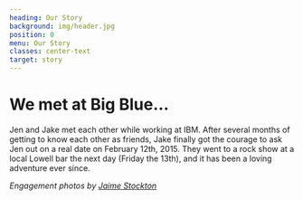 ```yaml
---
heading: Our Story
background: img/header.jpg
position: 0
menu: Our Story
classes: center-text
target: story
---
```


# We met at Big Blue...

Jen and Jake met each other while working at IBM. After several months of getting to know each other as friends, Jake finally got the courage to ask Jen out on a real date on February 12th, 2015. They went to a rock show at a local Lowell bar the next day (Friday the 13th), and it has been a loving adventure ever since.

_Engagement photos by [Jaime Stockton](https://www.jaimestocktonphotography.com/index)_
